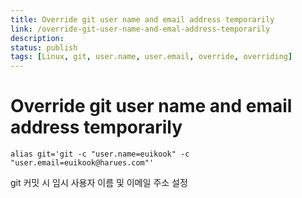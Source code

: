 ```yaml
---
title: Override git user name and email address temporarily
link: /override-git-user-name-and-emal-address-temporarily
description: 
status: publish
tags: [Linux, git, user.name, user.email, override, overriding]
---
```


# Override git user name and email address temporarily

```
alias git='git -c "user.name=euikook" -c "user.email=euikook@harues.com"'
```

git 커밋 시 임시 사용자 이름 및 이메일 주소 설정